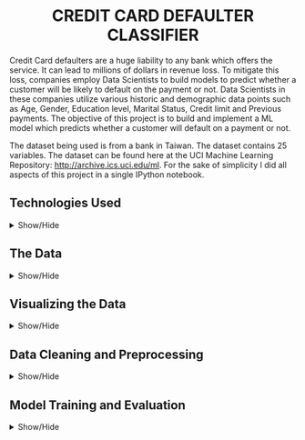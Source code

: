 <h1 align='center'>CREDIT CARD DEFAULTER CLASSIFIER</h1>

Credit Card defaulters are a huge liability to any bank which offers the service. It can lead to millions of dollars in revenue loss. To mitigate this loss, companies employ Data Scientists to build models to predict whether a customer will be likely to default on the payment or not. Data Scientists in these companies utilize various historic and demographic data points such as Age, Gender, Education level, Marital Status, Credit limit and Previous payments.  The objective of this project is to build and implement a ML model which predicts whether a customer will default on a payment or not.

The dataset being used is from a bank in Taiwan. The dataset contains 25 variables. The dataset can be found here at the UCI Machine Learning Repository:  http://archive.ics.uci.edu/ml. For the sake of simplicity I did all aspects of this project in a single IPython notebook.

## Technologies Used
<details>
<a name="Technologies_Used"></a>
<summary>Show/Hide</summary>
<br>
  
* <strong>Python</strong>
* <strong>Pandas</strong>
* <strong>Numpy</strong>
* <strong>Matplotlib</strong>
* <strong>Seaborn</strong>
* <strong>Scikit-Learn</strong>
* <strong>XGBoost</strong>
</details>


## The Data
<details>
<a name="The Data"></a>
<summary>Show/Hide</summary>
<br>

After mounting my google drive onto Google collab, the first thing I did was look at the data and get a feel of what it comprises of. The dataset has 30,000 rows and 25 unique columns. Of these 25 columns 23 are feature variables, 1 is the target label and 1 is just an ID column, which is useless for our use case. The data is mostly numeric with datatypes of both int64 and float64.

<h5 align="center">Datatypes in the Dataset</h5>
<p align="center">
  <img src="https://github.com/CSmahesh04/Credit_Card_Defaulter/blob/main/Images/info.PNG" width=600>
</p>

Next I performed a preliminary statistical analysis of all the columns,this can be seen in the picture below. The main insights from this are that the average credit limit of the customers is **1500 New Taiwan Dollar(TWD)**, and the maximum is **30,000 TWD**. The average age of the customers for this bank is 25 years with the youngest customer being 21 years old and oldest being 79. This shows that the bank's primary customer base is made up of young adults in their 20's. Historically young adults are considered to be very high risk to lend money to.

<h5 align="center">Statistical Information on the Dataset</h5>
<p align="center">
  <img src="https://github.com/CSmahesh04/Credit_Card_Defaulter/blob/main/Images/describe.PNG" width=600>
</p>

</details>

## Visualizing the Data
<details>
<a name="Visualizing the Data"></a>
<summary>Show/Hide</summary>
<br>
  
Upon a quick inspection, the data seems to have no null/missing values. Below is the histogram plot of all the columns in the dataset. Nothing seems out of place and seems normal. The ID column is not required for our use case so it will be removed.

<h5 align="center">Histogram Plot of all Columns</h5>
<p align="center">
  <img src="https://github.com/CSmahesh04/Credit_Card_Defaulter/blob/main/Images/red_hist.PNG" width=600>
</p>

Looking at the data closely, it is evident that the dataset with respect to the total number of defaulters is not balanced. Out of a total of 30,000 customers, only 6,636 have defaulted on their payments. That is approximately 22.12% only. The remaining 77.88 percent of customers have paid back their credit card debt. This unbalanced dataset is not ideal, but when it comes to fraud detection, an unbalanced dataset is a common occurrence. A heatmap is a very convenient and powerful way to find any obscure correlations between features.

<h5 align="center">Heatmap of Correlations</h5>
<p align="center">
  <img src="https://github.com/CSmahesh04/Credit_Card_Defaulter/blob/main/Images/heatmap.PNG" width=600>
</p>

Next I wanted to check whether Age, Sex, Education or Marital Status have any bearing on a customer defaulting on their payment. It seems like there are more female customers than male customers and that women in general seem to be more careful in paying back their credit cards. There also seems to be credit card debt amongst married customers rather than single ones.

<h5 align="center">Bar Graphs of Age, Sex, Education and Marital Status</h5>
<p align="center">
  <img src="https://github.com/CSmahesh04/Credit_Card_Defaulter/blob/main/Images/age.PNG" width=600>
</p>

<p align="center">
  <img src="https://github.com/CSmahesh04/Credit_Card_Defaulter/blob/main/Images/graph_1.PNG" width=600>
</p>

<p align="center">
  <img src="https://github.com/CSmahesh04/Credit_Card_Defaulter/blob/main/Images/graph_2.PNG" width=600>
</p>

I now want to check if the defaulter's credit limit tends to deviate from the general trend of those who don't default. The below graph is a combination of both a histogram and KDE. It seems like there is no outstanding feature with regards to credit limit when it comes to defaulting on payment.

<h5 align="center">Credit Limit vs Defaulting</h5>
<p align="center">
  <img src="https://github.com/CSmahesh04/Credit_Card_Defaulter/blob/main/Images/kde1.PNG" width=600>
</p>

The below graph shows us the total amount paid by customers previously on their credit cards. From the graph it is evident that customers who default on payment usually tend to not pay a lot of their previous bills. This is shown by the high frequency of defaulters paying very little in their historic bill payment record.

<h5 align="center">Previous Payments by Customers</h5>
<p align="center">
  <img src="https://github.com/CSmahesh04/Credit_Card_Defaulter/blob/main/Images/kde2.PNG" width=600>
</p>

The distribution of gender with respect to the total credit limit does not seem to have any credence. The same plot with marital status vs credit limit seems to show us that the average married customer has a higher limit than everyone else. There also seems to be many outliers for each status, which I find odd.

<h5 align="center">Boxplots of Sex and Marriage vs Credit Limit</h5>
<p align="center">
  <img src="https://github.com/CSmahesh04/Credit_Card_Defaulter/blob/main/Images/box1.PNG" width=600>
</p>

<p align="center">
  <img src="https://github.com/CSmahesh04/Credit_Card_Defaulter/blob/main/Images/box2.PNG" width=600>
</p>
</details>

## Data Cleaning and Preprocessing
<details>
<a name="Data Cleaning and Preprocessing"></a>
<summary>Show/Hide</summary>
<br>
  
The Sex, Education and Marriage are categorical columns with more than 2 categories. I used the **OneHotEncoder** function from **Sci-kit Learn** library. This converts the below shows table from this:
<p align="center">
  <img src="https://github.com/CSmahesh04/Credit_Card_Defaulter/blob/main/Images/sex_normal.PNG" width=600>
</p>

To this table:

<p align="center">
  <img src="https://github.com/CSmahesh04/Credit_Card_Defaulter/blob/main/Images/sex_encoded.PNG" width=600>
</p>

Since the remaining all columns are continuous numerical in nature, we don't need to encode them, only scale the values. Before this step, I removed the label columns and stored it separately. For scaling I used the **MinMaxScaler** from **Sci-kit Learn**.
</details>

## Model Training and Evaluation
<details>
<a name="Model Training and Evaluation"></a>
<summary>Show/Hide</summary>
<br>
  
The whole EDA, data cleaning, preprocessing and model evaluation are in the same IPyhton notebook uploaded to this repository. I split the dataset with 30,000 rows into 3 sets; Train, Validation and Test. For cross validation, I used the Stratified 5-fold. I trained 5 different models for creating a very good classifier. I trained SVM, Naive Bayes, KNN, AdaBoost and XGBoost models. To no one's surprise, XGBoost performed the best out of all the models. 

For all the above models I trained them each without GridSearch initially and then later on with GridSearch. The SVM and KNN model improved drastically with GridSearch while the rest showed a slightly better performance. Below is the table which shows the train and test accuracy of all the models I implemented.

<h5 align="center">Models Accuracy Table</h5>
<p align="center">
  <img src="https://github.com/CSmahesh04/Credit_Card_Defaulter/blob/main/Images/models.PNG" width=600>
</p>

Since I realized XGBoost was performing the best I spent some more time trying to optimize the model by tuning the hyperparameters. But even after getting the most optimal performance on the dataset, the f1-score for the defaulters was low. This is definitely because of the severely unbalanced dataset. Below is the heatmap of the confusion matrix and classification report of the optimized XGBoost model on the final test data.

<h5 align="center">Confusion Matrix and Classification Report</h5>
<p align="center">
  <img src="https://github.com/CSmahesh04/Credit_Card_Defaulter/blob/main/Images/matrix_report.PNG" width=600>
</p>

</details>

